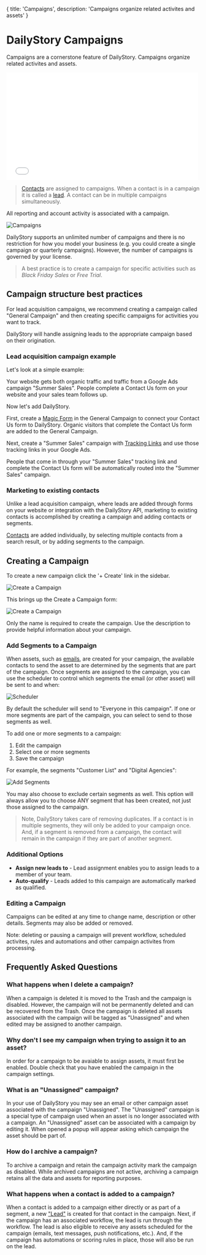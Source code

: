 {
	title: 'Campaigns',
	description: 'Campaigns organize related activites and assets'
}
# DailyStory Campaigns
Campaigns are a cornerstone feature of DailyStory. Campaigns organize related activites and assets. 

<iframe class="embedly-embed" src="//cdn.embedly.com/widgets/media.html?src=https%3A%2F%2Fwww.youtube.com%2Fembed%2FVxbtl_DHzbA%3Ffeature%3Doembed&url=http%3A%2F%2Fwww.youtube.com%2Fwatch%3Fv%3DVxbtl_DHzbA&image=https%3A%2F%2Fi.ytimg.com%2Fvi%2FVxbtl_DHzbA%2Fhqdefault.jpg&key=internal&type=text%2Fhtml&schema=youtube" width="500" height="281" scrolling="no" frameborder="0" allowfullscreen></iframe>

> [Contacts](/contacts) are assigned to campaigns. When a contact is in a campaign it is called a [lead](/leads). A contact can be in multiple campaigns simultaneously.

All reporting and account activity is associated with a campaign.

![Campaigns](/articles/campaigns/campaigns-01.png "Campaigns")

DailyStory supports an unlimited number of campaigns and there is no restriction for how you model your business (e.g. you could create a single campaign or quarterly campaigns). However, the number of campaigns is governed by your license.

> A best practice is to create a campaign for specific activities such as *Black Friday Sales* or *Free Trial*.

## Campaign structure best practices
For lead acquisition campaigns, we recommend creating a campaign called "General Campaign" and then creating specific campaigns for activities you want to track. 

DailyStory will handle assigning leads to the appropriate campaign based on their origination.

### Lead acquisition campaign example
Let's look at a simple example:
	
Your website gets both organic traffic and traffic from a Google Ads campaign "Summer Sales". People complete a Contact Us form on your website and your sales team follows up. 

Now let's add DailyStory.
	
First, create a [Magic Form](/acquisition/magic-forms/) in the General Campaign to connect your Contact Us form to DailyStory. Organic visitors that complete the Contact Us form are added to the General Campaign.

Next, create a "Summer Sales" campaign with [Tracking Links](/link-tracking/) and use those tracking links in your Google Ads.

People that come in through your "Summer Sales" tracking link and complete the Contact Us form will be automatically routed into the "Summer Sales" campaign.

### Marketing to existing contacts
Unlike a lead acquisition campaign, where leads are added through forms on your website or integration with the DailyStory API, marketing to existing contacts is accomplished by creating a campaign and adding contacts or segments.

[Contacts](/contacts/) are added individually, by selecting multiple contacts from a search result, or by adding segments to the campaign.

## Creating a Campaign
To create a new campaign click the '+ Create' link in the sidebar. 

![Create a Campaign](/articles/campaigns/campaigns-05.png "Create a Campaign")

This brings up the Create a Campaign form:

![Create a Campaign](/articles/campaigns/campaigns-02.png "Create a Campaign")

Only the name is required to create the campaign. Use the description to provide helpful information about your campaign.

### Add Segments to a Campaign
When assets, such as [emails](/emails/), are created for your campaign, the available contacts to send the asset to are determined by the segments that are part of the campaign.  Once segments are assigned to the campaign, you can use the scheduler to control which segments the email (or other asset) will be sent to and when:
	
![Scheduler](/articles/campaigns/campaigns-06.png "Scheduler")

By default the scheduler will send to "Everyone in this campaign". If one or more segments are part of the campaign, you can select to send to those segments as well.	

To add one or more segments to a campaign:

1. Edit the campaign
2. Select one or more segments
3. Save the campaign

For example, the segments "Customer List" and "Digital Agencies":
	
![Add Segments](/articles/campaigns/campaigns-07.png "Add Segments")

You may also choose to exclude certain segments as well.  This option will always allow you to choose ANY segment that has been created, not just those assigned to the campaign.

> Note, DailyStory takes care of removing duplicates. If a contact is in multiple segments, they will only be added to your campaign once. And, if a segment is removed from a campaign, the contact will remain in the campaign if they are part of another segment.

### Additional Options
* **Assign new leads to** - Lead assignment enables you to assign leads to a member of your team.
* **Auto-qualify** - Leads added to this campaign are automatically marked as qualified.

### Editing a Campaign
Campaigns can be edited at any time to change name, description or other details. Segments may also be added or removed. 

Note: deleting or pausing a campaign will prevent workflow, scheduled activites, rules and automations and other campaign activites from processing. 

## Frequently Asked Questions

### What happens when I delete a campaign?
When a campaign is deleted it is moved to the Trash and the campaign is disabled. However, the campaign will not be permanently deleted and can be recovered from the Trash. Once the campaign is deleted all assets associated with the campaign will be tagged as "Unassigned" and when edited may be assigned to another campaign.

### Why don't I see my campaign when trying to assign it to an asset?
In order for a campaign to be avaiable to assign assets, it must first be enabled.  Double check that you have enabled the campaign in the campaign settings.

### What is an "Unassigned" campaign?
In your use of DailyStory you may see an email or other campaign asset associated with the campaign "Unassigned". The "Unassigned" campaign is a special type of campaign used when an asset is no longer associated with a campaign. An "Unassigned" asset can be associated with a campaign by editing it. When opened a popup will appear asking which campaign the asset should be part of. 

### How do I archive a campaign?
To archive a campaign and retain the campaign activity mark the campaign as disabled. While archived campaigns are not active, archiving a campaign retains all the data and assets for reporting purposes.

### What happens when a contact is added to a campaign?
When a contact is added to a campaign either directly or as part of a segment, a new ["Lead"](/leads/) is created for that contact in the campaign. Next, if the campaign has an associated workflow, the lead is run through the workflow. The lead is also eligible to receive any assets scheduled for the campaign (emails, text messages, push notifications, etc.). And, if the campaign has automations or scoring rules in place, those will also be run on the lead.